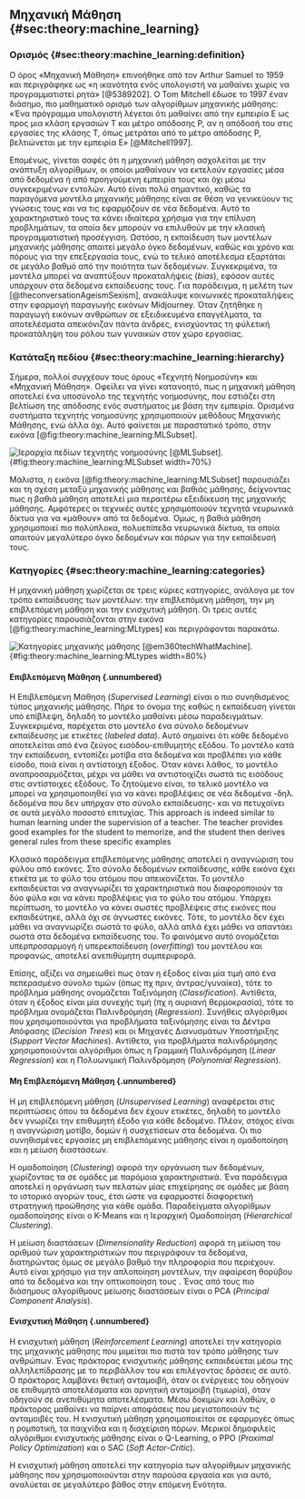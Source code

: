 ## Μηχανική Μάθηση {#sec:theory:machine_learning}

### Ορισμός {#sec:theory:machine_learning:definition}

Ο όρος «Μηχανική Μάθηση» επινοήθηκε από τον Arthur Samuel το 1959 και περιγράφηκε ως «η ικανότητα ενός υπολογιστή να μαθαίνει χωρίς να προγραμματιστεί ρητά» [@5389202]. Ο Tom Mitchell έδωσε το 1997 έναν διάσημο, πιο μαθηματικό ορισμό των αλγορίθμων μηχανικής μάθησης: «Ένα πρόγραμμα υπολογιστή λέγεται ότι μαθαίνει από την εμπειρία Ε ως προς μια κλάση εργασιών Τ και μέτρο απόδοσης Ρ, αν η απόδοσή του στις εργασίες της κλάσης Τ, όπως μετράται από το μέτρο απόδοσης Ρ, βελτιώνεται με την εμπειρία Ε» [@Mitchell1997]. 

Επομένως, γίνεται σαφές ότι η μηχανική μάθηση ασχολείται με την ανάπτυξη αλγορίθμων, οι οποίοι μαθαίνουν να εκτελούν εργασίες μέσα από δεδομένα ή από προηγούμενη εμπειρία τους και όχι μέσω συγκεκριμένων εντολών. Αυτό είναι πολύ σημαντικό, καθώς τα παραγόμενα μοντέλα μηχανικής μάθησης είναι σε θέση να γενικεύουν τις γνώσεις τους και να τις εφαρμόζουν σε νέα δεδομένα. Αυτό το χαρακτηριστικό τους τα κάνει ιδιαίτερα χρήσιμα για την επίλυση προβλημάτων, τα οποία δεν μπορούν να επιλυθούν με την κλασική προγραμματιστική προσέγγιση.  Ωστόσο, η εκπαίδευση των μοντέλων μηχανικής μάθησης απαιτεί μεγάλο όγκο δεδομένων, καθώς και χρόνο και πόρους για την επεξεργασία τους, ενώ το τελικό αποτέλεσμα εξαρτάται σε μεγάλο βαθμό από την ποιότητα των δεδομένων. Συγκεκριμένα, τα μοντέλα μπορεί να αναπτύξουν προκαταλήψεις (*bias*), εφόσον αυτές υπάρχουν στα δεδομένα εκπαίδευσης τους. Για παράδειγμα, η μελέτη των [@theconversationAgeismSexism], ανακάλυψε κοινωνικές προκαταλήψεις στην εφαρμογή παραγωγής εικόνων Midjourney. Όταν ζητήθηκε η παραγωγή εικόνων ανθρώπων σε εξειδικευμένα επαγγέλματα, τα αποτελέσματα απεικόνιζαν πάντα άνδρες, ενισχύοντας τη φύλετική προκατάληψη του ρόλου των γυναικών στον χώρο εργασίας.

### Κατάταξη πεδίου {#sec:theory:machine_learning:hierarchy}

Σήμερα, πολλοί συγχέουν τους όρους «Τεχνητή Νοημοσύνη» και «Μηχανική Μάθηση». Οφείλει να γίνει κατανοητό, πως η μηχανική μάθηση αποτελεί ένα υποσύνολο της τεχνητής νοημοσύνης, που εστιάζει στη βελτίωση της απόδοσης ενός συστήματος με βάση την εμπειρία. Ορισμένα συστήματα τεχνητής νοημοσύνης χρησιμοποιούν μεθόδους Μηχανικής Μάθησης, ενώ άλλα όχι. Αυτό φαίνεται με παραστατικό τρόπο, στην εικόνα [@fig:theory:machine_learning:MLSubset]. 

![Ιεραρχία πεδίων τεχνητής νοημοσύνης [@MLSubset].](3-theory/figures/MLSubset.png){#fig:theory:machine_learning:MLSubset width=70%}

Μάλιστα, η εικόνα [@fig:theory:machine_learning:MLSubset] παρουσιάζει και τη σχέση μεταξύ μηχανικής μάθησης και βαθιάς μάθησης, δείχνοντας πως η βαθιά μάθηση αποτελεί μια περαιτέρω εξειδίκευση της μηχανικής μάθησης. Αμφότερες οι τεχνικές αυτές χρησιμοποιούν τεχνητά νευρωνικά δίκτυα για να «μάθουν» από τα δεδομένα. Όμως, η βαθιά μάθηση χρησιμοποιεί πιο πολύπλοκα, πολυεπίπεδα νευρωνικά δίκτυα, τα οποία απαιτούν μεγαλύτερο όγκο δεδομένων και πόρων για την εκπαίδευσή τους. 

### Κατηγορίες {#sec:theory:machine_learning:categories}

Η μηχανική μάθηση χωρίζεται σε τρεις κύριες κατηγορίες, ανάλογα με τον τρόπο εκπαίδευσης των μοντέλων: την επιβλεπόμενη μάθηση, την μη επιβλεπόμενη μάθηση και την ενισχυτική μάθηση. Οι τρεις αυτές κατηγορίες παρουσιάζονται στην εικόνα [@fig:theory:machine_learning:MLtypes] και περιγράφονται παρακάτω.

![Κατηγορίες μηχανικής μάθησης [@em360techWhatMachine].](3-theory/figures/test.png){#fig:theory:machine_learning:MLtypes width=80%}

#### Επιβλεπόμενη Μάθηση {.unnumbered}

Η Επιβλεπόμενη Μάθηση (*Supervised Learning*) είναι ο πιο συνηθισμένος τύπος μηχανικής μάθησης. Πήρε το όνομα της καθώς η εκπαίδευση γίνεται υπό επίβλεψη, δηλαδή το μοντέλο μαθαίνει μέσω παραδειγμάτων. Συγκεκριμένα, παρέχεται στο μοντέλο ένα σύνολο δεδομένων εκπαίδευσης με ετικέτες (*labeled data*). Αυτό σημαίνει ότι κάθε δεδομένo αποτελείται από ένα ζεύγος εισόδου-επιθυμητής εξόδου. Το μοντέλο κατά την εκπαίδευση, εντοπίζει μοτίβα στα δεδομένα και προβλέπει για κάθε είσοδο, ποιά είναι η αντίστοιχη έξοδος. Όταν κάνει λάθος, το μοντέλο αναπροσαρμόζεται, μέχρι να μάθει να αντιστοιχίζει σωστά τις εισόδους στις αντίστοιχες εξόδους. Το ζητούμενο είναι, το τελικό μοντέλο να μπορεί να χρησιμοποιηθεί για να κάνει προβλέψεις σε νέα δεδομένα -δηλ. δεδομένα που δεν υπήρχαν στο σύνολο εκπαίδευσης- και να πετυχαίνει σε αυτά μεγάλο ποσοστό επιτυχίας.
This approach is indeed similar to human learning under the supervision of a
teacher. The teacher provides good examples for the student to memorize, and the student then
derives general rules from these specific examples

Κλασικό παράδειγμα επιβλεπόμενης μάθησης αποτελεί η αναγνώριση του φύλου από εικόνες. Στο σύνολο δεδομένων εκπαίδευσης, κάθε εικόνα έχει ετικέτα με το φύλο του ατόμου που απεικονίζεται. Το μοντέλο εκπαιδεύεται να αναγνωρίζει τα χαρακτηριστικά που διαφοροποιούν τα δύο φύλα και να κάνει προβλέψεις για το φύλο του ατόμου. Υπάρχει περίπτωση, το μοντέλο να κάνει σωστές προβλέψεις στις εικόνες που εκπαιδεύτηκε, αλλά όχι σε άγνωστες εικόνες. Τότε, το μοντέλο δεν έχει μάθει να αναγνωρίζει σωστά το φύλο, αλλά απλά έχει μάθει να απαντάει σωστά στα δεδομένα εκπαίδευσης του. Το φαινόμενο αυτό ονομάζεται υπερπροσαρμογή ή υπερεκπαίδευση (*overfitting*) του μοντέλου και προφανώς, αποτελεί ανεπιθύμητη συμπεριφορά.

Επίσης, αξίζει να σημειωθεί πως όταν η έξοδος είναι μία τιμή από ένα πεπερασμένο σύνολο τιμών (όπως πχ πριν, άντρας/γυναίκα), τότε το πρόβλημα μάθησης ονομάζεται Ταξινόμηση (*Classification*). Αντίθετα, όταν η έξοδος είναι μία συνεχής τιμή (πχ η αυριανή θερμοκρασία), τότε το πρόβλημα ονομάζεται Παλινδρόμηση (*Regression*). Συνήθεις αλγόριθμοι που χρησιμοποιούνται για προβλήματα ταξινόμησης είναι τα Δέντρα Απόφασης (*Decision Trees*) και οι Μηχανές Διανυσμάτων Υποστήριξης (*Support Vector Machines*). Αντίθετα, για προβλήματα παλινδρόμησης χρησιμοποιούνται αλγόριθμοι όπως η Γραμμική Παλινδρόμηση (*Linear Regression*) και η Πολυωνιμική Παλινδρόμηση (*Polynomial Regression*).

#### Μη Επιβλεπόμενη Μάθηση {.unnumbered}

Η μη επιβλεπόμενη μάθηση (*Unsupervised Learning*) αναφέρεται στις περιπτώσεις όπου τα δεδομένα δεν έχουν ετικέτες, δηλαδή το μοντέλο δεν γνωρίζει την επιθυμητή έξοδο για κάθε δεδομένο. Πλέον, στόχος είναι η αναγνώριση μοτίβο, δομών ή συσχετίσεων στα δεδομένα. Οι πιο συνηθισμένες εργασίες μη επιβλεπόμενης μάθησης είναι η ομαδοποίηση και η μείωση διαστάσεων. 

Η ομαδοποίηση (*Clustering*) αφορά την οργάνωση των δεδομένων, χωρίζοντας τα σε ομάδες με παρόμοια χαρακτηριστικά. Ένα παράδειγμα αποτελεί η οργάνωση των πελατών μίας επιχείρησης σε ομάδες με βάση το ιστορικό αγορών τους, έτσι ώστε να εφαρμοστεί διαφορετική στρατηγική προώθησης για κάθε ομάδα. Παραδείγματα αλγορίθμων ομαδοποίησης είναι ο K-Means και η Ιεραρχική Ομαδοποίηση (*Hierarchical Clustering*).

Η μείωση διαστάσεων (*Dimensionality Reduction*) αφορά τη μείωση του αριθμού των χαρακτηριστικών που περιγράφουν τα δεδομένα, διατηρώντας όμως σε μεγάλο βαθμό την πληροφορία που περιέχουν. Αυτό είναι χρήσιμο για την απλοποίηση μοντέλων, την αφαίρεση θορύβου από τα δεδομένα και την οπτικοποίηση τους . Ένας από τους πιο διάσημους αλγορίθμους μείωσης διαστάσεων είναι ο PCA (*Principal Component Analysis*).

#### Ενισχυτική Μάθηση {.unnumbered}

Η ενισχυτική μάθηση (*Reinforcement Learning*) αποτελεί την κατηγορία της μηχανικής μάθησης που μιμείται πιο πιστά τον τρόπο μάθησης των ανθρώπων. Ένας πράκτορας ενισχυτικής μάθησης εκπαιδεύεται μέσω της αλληλεπίδρασης με το περιβάλλον του και επιλέγοντας δράσεις σε αυτό. Ο πράκτορας λαμβάνει θετική ανταμοιβή, όταν οι ενέργειες του οδηγούν σε επιθυμητά αποτελέσματα και αρνητική ανταμοιβή (τιμωρία), όταν οδηγούν σε ανεπιθύμητα αποτελέσματα. Μέσω δοκιμών και λαθών, ο πράκτορας μαθαίνει να παίρνει αποφάσεις που μεγιστοποιούν τις ανταμοιβές του. Η ενισχυτική μάθηση χρησιμοποιείται σε εφαρμογές όπως η ρομποτική, τα παιχνίδια και η διαχείριση πόρων. Μερικοί δημοφιλείς αλγόριθμοι ενισχυτικής μάθησης είναι ο Q-Learning, ο PPO (*Proximal Policy Optimization*) και ο SAC (*Soft Actor-Critic*).

Η ενισχυτική μάθηση αποτελεί την κατηγορία των αλγορίθμων μηχανικής μάθησης που χρησιμοποιούνται στην παρούσα εργασία και για αυτό, αναλύεται σε μεγαλύτερο βάθος στην επόμενη Ενότητα.